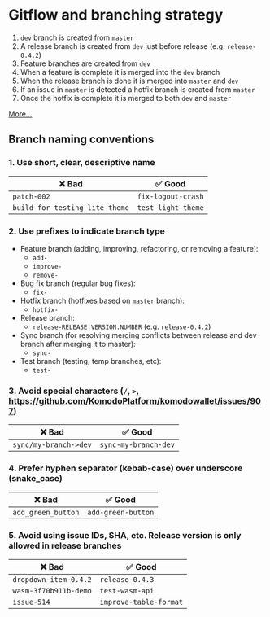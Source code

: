 # Gitflow and branching strategy

1. `dev` branch is created from `master`
2. A release branch is created from `dev` just before release (e.g. `release-0.4.2`)
3. Feature branches are created from `dev`
4. When a feature is complete it is merged into the `dev` branch
5. When the release branch is done it is merged into `master` and `dev`
6. If an issue in `master` is detected a hotfix branch is created from `master`
7. Once the hotfix is complete it is merged to both `dev` and `master`

[More...](https://www.atlassian.com/git/tutorials/comparing-workflows/gitflow-workflow)


## Branch naming conventions
 ### 1. Use short, clear, descriptive name
  
  | ❌ Bad                               | ✅ Good               |
  | ------------------------------------ | --------------------- |
  | `patch-002`                          | `fix-logout-crash`    |
  | `build-for-testing-lite-theme`       | `test-light-theme`    |


 ### 2. Use prefixes to indicate branch type
   - Feature branch (adding, improving, refactoring, or removing a feature):
     - `add-`
     - `improve-`
     - `remove-`
   - Bug fix branch (regular bug fixes):
     - `fix-`
   - Hotfix branch (hotfixes based on `master` branch):
     - `hotfix-`
   - Release branch:
     - `release-RELEASE.VERSION.NUMBER` (e.g. `release-0.4.2`)
   - Sync branch (for resolving merging conflicts between release and dev branch after merging it to master):
     - `sync-`
   - Test branch (testing, temp branches, etc):
     - `test-`


 ### 3. Avoid special characters (`/`, `>`, https://github.com/KomodoPlatform/komodowallet/issues/907)
  
  | ❌ Bad                | ✅ Good              |
  | --------------------- | -------------------- |
  | `sync/my-branch->dev` | `sync-my-branch-dev` |


 ### 4. Prefer hyphen separator (kebab-case) over underscore (snake_case)
   
  | ❌ Bad             | ✅ Good            |
  | ------------------ | ------------------ |
  | `add_green_button` | `add-green-button` |


 ### 5. Avoid using issue IDs, SHA, etc. Release version is only allowed in release branches
   
  | ❌ Bad                | ✅ Good                |
  | --------------------- | ---------------------- |
  | `dropdown-item-0.4.2` | `release-0.4.3`        |
  | `wasm-3f70b911b-demo` | `test-wasm-api`        |
  | `issue-514`           | `improve-table-format` |
 